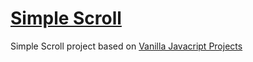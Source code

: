 # [Simple Scroll](https://simple-scroll-chausme.netlify.app)

Simple Scroll project based on [Vanilla Javacript Projects](https://www.vanillajavascriptprojects.com/)
